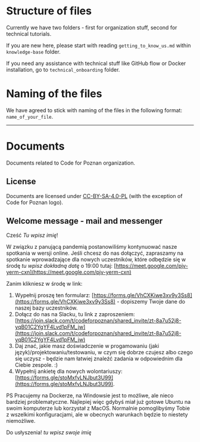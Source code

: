 # Structure of files

Currently we have two folders - first for organization stuff, second for technical tutorials.

If you are new here, please start with reading `getting_to_know_us.md` within `knowledge-base` folder.

If you need any assistance with technical stuff like GitHub flow or Docker installation, go to `technical_onboarding` folder.

# Naming of the files

We have agreed to stick with naming of the files in the following format: `name_of_your_file`.

---

# Documents

Documents related to Code for Poznan organization.

## License

Documents are licensed under [CC-BY-SA-4.0-PL](https://creativecommons.org/licenses/by-sa/4.0/deed.pl) (with the exception of Code for Poznan logo).

## Welcome message - mail and messenger

Cześć *Tu wpisz imię*!

W związku z panującą pandemią postanowiliśmy kontynuować nasze spotkania w wersji online. Jeśli chcesz do nas dołączyć, zapraszamy na spotkanie wprowadzające dla nowych uczestników, które odbędzie się w środę *tu wpisz dokładną datę* o 19:00 tutaj: [https://meet.google.com/pjv-yerm-cxn](https://meet.google.com/pjv-yerm-cxn)

Zanim klikniesz w środę w link:
1. Wypełnij proszę ten formularz: [https://forms.gle/VhCXKiwe3xv9y3Ss8](https://forms.gle/VhCXKiwe3xv9y3Ss8) - dopiszemy Twoje dane do naszej bazy uczestników.
2. Dołącz do nas na Slacku, tu link z zaproszeniem: [https://join.slack.com/t/codeforpoznan/shared_invite/zt-8a7u52j8-yqB01C2YgYF4Lvd1pFM_jw](https://join.slack.com/t/codeforpoznan/shared_invite/zt-8a7u52j8-yqB01C2YgYF4Lvd1pFM_jw)
3. Daj znać, jakie masz doświadczenie w progamowaniu (jaki język)/projektowaniu/testowaniu, w czym się dobrze czujesz albo czego się uczysz - będzie nam łatwiej znaleźć zadania w odpowiednim dla Ciebie zespole. :)
4. Wypełnij ankietę dla nowych wolontariuszy: [https://forms.gle/stoMxfvLNJbut3U99](https://forms.gle/stoMxfvLNJbut3U99).

PS Pracujemy na Dockerze, na Windowsie jest to możliwe, ale nieco bardziej problematyczne. Najlepiej więc gdybyś miał już gotowe Ubuntu na swoim komputerze lub korzystał z MacOS. Normalnie pomoglibyśmy Tobie z wszelkimi konfiguracjami, ale w obecnych warunkach będzie to niestety niemożliwe. 

Do usłyszenia!
*tu wpisz swoje imię*

